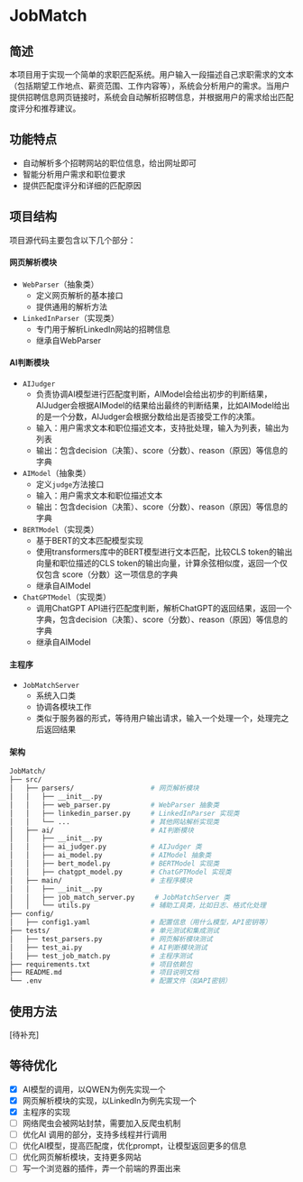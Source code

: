 # JobMatch



## 简述

本项目用于实现一个简单的求职匹配系统。用户输入一段描述自己求职需求的文本（包括期望工作地点、薪资范围、工作内容等），系统会分析用户的需求。当用户提供招聘信息网页链接时，系统会自动解析招聘信息，并根据用户的需求给出匹配度评分和推荐建议。



## 功能特点

- 自动解析多个招聘网站的职位信息，给出网址即可
- 智能分析用户需求和职位要求
- 提供匹配度评分和详细的匹配原因


## 项目结构

项目源代码主要包含以下几个部分：

#### 网页解析模块
- `WebParser`（抽象类）
  - 定义网页解析的基本接口
  - 提供通用的解析方法
- `LinkedInParser`（实现类）
  - 专门用于解析LinkedIn网站的招聘信息
  - 继承自WebParser

#### AI判断模块
- `AIJudger`
  - 负责协调AI模型进行匹配度判断，AIModel会给出初步的判断结果，AIJudger会根据AIModel的结果给出最终的判断结果，比如AIModel给出的是一个分数，AIJudger会根据分数给出是否接受工作的决策。
  - 输入：用户需求文本和职位描述文本，支持批处理，输入为列表，输出为列表
  - 输出：包含decision（决策）、score（分数）、reason（原因）等信息的字典
- `AIModel`（抽象类）
  - 定义`judge`方法接口
  - 输入：用户需求文本和职位描述文本
  - 输出：包含decision（决策）、score（分数）、reason（原因）等信息的字典
- `BERTModel`（实现类）
  - 基于BERT的文本匹配模型实现
  - 使用transformers库中的BERT模型进行文本匹配，比较CLS token的输出向量和职位描述的CLS token的输出向量，计算余弦相似度，返回一个仅仅包含 score（分数）这一项信息的字典
  - 继承自AIModel
- `ChatGPTModel`（实现类）
  - 调用ChatGPT API进行匹配度判断，解析ChatGPT的返回结果，返回一个字典，包含decision（决策）、score（分数）、reason（原因）等信息的字典
  - 继承自AIModel

#### 主程序
- `JobMatchServer`
  - 系统入口类
  - 协调各模块工作
  - 类似于服务器的形式，等待用户输出请求，输入一个处理一个，处理完之后返回结果

#### 架构

```sh
JobMatch/
├── src/
│   ├── parsers/                   # 网页解析模块
│   │   ├── __init__.py
│   │   ├── web_parser.py          # WebParser 抽象类
│   │   ├── linkedin_parser.py     # LinkedInParser 实现类
│   │   └── ...                    # 其他网站解析实现类
│   ├── ai/                        # AI判断模块
│   │   ├── __init__.py
│   │   ├── ai_judger.py           # AIJudger 类
│   │   ├── ai_model.py            # AIModel 抽象类
│   │   ├── bert_model.py          # BERTModel 实现类
│   │   ├── chatgpt_model.py       # ChatGPTModel 实现类
│   ├── main/                      # 主程序模块
│   │   ├── __init__.py
│   │   ├── job_match_server.py     # JobMatchServer 类
│   │   └── utils.py               # 辅助工具类，比如日志、格式化处理
├── config/                       
│   ├── config1.yaml               # 配置信息（用什么模型，API密钥等）
├── tests/                         # 单元测试和集成测试
│   ├── test_parsers.py            # 网页解析模块测试
│   ├── test_ai.py                 # AI判断模块测试
│   ├── test_job_match.py          # 主程序测试
├── requirements.txt               # 项目依赖包
├── README.md                      # 项目说明文档
└── .env                           # 配置文件（如API密钥）
```



## 使用方法

[待补充]

## 等待优化

- [x] AI模型的调用，以QWEN为例先实现一个
- [x] 网页解析模块的实现，以LinkedIn为例先实现一个
- [x] 主程序的实现
- [ ] 网络爬虫会被网站封禁，需要加入反爬虫机制
- [ ] 优化AI 调用的部分，支持多线程并行调用
- [ ] 优化AI模型，提高匹配度，优化prompt，让模型返回更多的信息
- [ ] 优化网页解析模块，支持更多网站
- [ ] 写一个浏览器的插件，弄一个前端的界面出来
